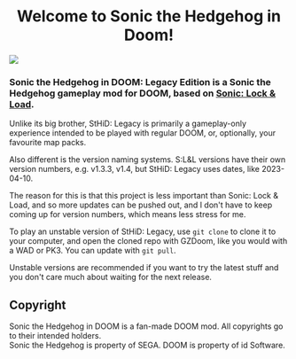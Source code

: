 <h1 align=center>Welcome to Sonic the Hedgehog in Doom!</h1>

<img src=https://sonic-lockandload.github.io/STH-In-DoomLogo.png>

### Sonic the Hedgehog in DOOM: Legacy Edition is a Sonic the Hedgehog gameplay mod for DOOM, based on [Sonic: Lock & Load](https://github.com/sonic-lockandload/sonic-lockandload).

Unlike its big brother, StHiD: Legacy is primarily a gameplay-only experience intended to be played with regular DOOM, or, optionally, your favourite map packs.

Also different is the version naming systems. S:L&L versions have their own version numbers, e.g. v1.3.3, v1.4, but StHiD: Legacy uses dates, like 2023-04-10.

The reason for this is that this project is less important than Sonic: Lock & Load, and so more updates can be pushed out, and I don't have to keep coming up for version numbers, which means less stress for me.

To play an unstable version of StHiD: Legacy, use `git clone` to clone it to your computer, and open the cloned repo with GZDoom, like you would with a WAD or PK3. You can update with `git pull`.

Unstable versions are recommended if you want to try the latest stuff and you don't care much about waiting for the next release.

## Copyright
Sonic the Hedgehog in DOOM is a fan-made DOOM mod. All copyrights go to their intended holders.<br>
Sonic the Hedgehog is property of SEGA. DOOM is property of id Software.

